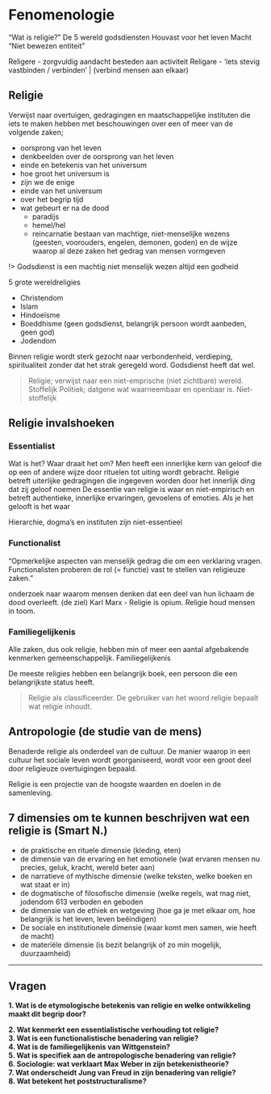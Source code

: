 # Fenomenologie

“Wat is religie?”
De 5 wereld godsdiensten
Houvast voor het leven
Macht
“Niet bewezen entiteit”

Religere - zorgvuldig aandacht besteden aan activiteit 
Religare - ‘iets stevig vastbinden / verbinden’ | (verbind mensen aan elkaar)

## Religie
Verwijst naar overtuigen, gedragingen en maatschappelijke instituten die iets te maken hebben met beschouwingen over een of meer van de volgende zaken;
- oorsprong van het leven
- denkbeelden over de oorsprong van het leven
- einde en betekenis van het universum
- hoe groot het universum is
- zijn we de enige
- einde van het universum
- over het begrip tijd
- wat gebeurt er na de dood
    - paradijs
    - hemel/hel
    - reincarnatie
bestaan van machtige, niet-menselijke wezens (geesten, voorouders, engelen, demonen, goden)
en de wijze waarop al deze zaken het gedrag van mensen vormgeven 

!> Godsdienst is een machtig niet menselijk wezen altijd een godheid

5 grote wereldreligies
- Christendom
- Islam
- Hindoeïsme
- Boeddhisme (geen godsdienst, belangrijk persoon wordt aanbeden, geen god) 
- Jodendom

Binnen religie wordt sterk gezocht naar verbondenheid, verdieping, spiritualiteit zonder dat het strak geregeld word. Godsdienst heeft dat wel.

> Religie; verwijst naar een niet-emprische (niet zichtbare) wereld. Stoffelijk
> Politiek; datgene wat waarneembaar en openbaar is. Niet-stoffelijk

## Religie invalshoeken
### Essentialist
Wat is het? Waar draait het om?
Men heeft een innerlijke kern van geloof die op een of andere wijze door rituelen tot uiting wordt gebracht. 
Religie betreft uiterlijke gedragingen die ingegeven worden door het innerlijk ding dat zij geloof noemen
De essentie van religie is waar en niet-empirisch en betreft authentieke, innerlijke ervaringen, gevoelens of emoties. Als je het gelooft is het waar

Hierarchie, dogma’s en instituten zijn niet-essentieel


### Functionalist
“Opmerkelijke aspecten van menselijk gedrag die om een verklaring vragen. Functionalisten proberen de rol (= functie) vast te stellen van religieuze zaken.”

onderzoek naar waarom mensen denken dat een deel van hun lichaam de dood overleeft. (de ziel)
Karl Marx - Religie is opium. Religie houd mensen in toom. 

### Familiegelijkenis
Alle zaken, dus ook religie, hebben min of meer een aantal afgebakende kenmerken gemeenschappelijk. Familiegelijkenis

De meeste religies hebben een belangrijk boek, een persoon die een belangrijkste status heeft. 


> Religie als classificeerder. De gebruiker van het woord religie bepaalt wat religie inhoudt. 


## Antropologie (de studie van de mens) 
Benaderde religie als onderdeel van de cultuur. De manier waarop in een cultuur het sociale leven wordt georganiseerd, wordt voor een groot deel door religieuze overtuigingen bepaald.

Religie is een projectie van de hoogste waarden en doelen in de samenleving. 

## 7 dimensies om te kunnen beschrijven wat een religie is (Smart N.)
- de praktische en rituele dimensie (kleding, eten)
- de dimensie van de ervaring en het emotionele (wat ervaren mensen nu precies, geluk, kracht, wereld beter aan)
- de narratieve of mythische dimensie (welke teksten, welke boeken en wat staat er in)
- de dogmatische of filosofische dimensie (welke regels, wat mag niet, 
jodendom 613 verboden en geboden
- de dimensie van de ethiek en wetgeving (hoe ga je met elkaar om, hoe belangrijk is het leven, leven beëindigen)
- De sociale en institutionele dimensie (waar komt men samen, wie heeft de macht)
- de materiële dimensie (is bezit belangrijk of zo min mogelijk, duurzaamheid)


---------


## Vragen
__1. Wat is de etymologische betekenis van religie en welke ontwikkeling maakt dit begrip door?__  

__2. Wat kenmerkt een essentialistische verhouding tot religie?__  
__3. Wat is een functionalistische benadering van religie?__   
__4. Wat is de familiegelijkenis van Wittgenstein?__  
__5. Wat is specifiek aan de antropologische benadering van religie?__  
__6. Sociologie: wat verklaart Max Weber in zijn betekenistheorie?__  
__7. Wat onderscheidt Jung van Freud in zijn benadering van religie?__  
__8. Wat betekent het poststructuralisme?__  
